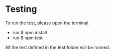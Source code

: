 # Testing

To run the test, please open the terminal. 
- run $ npm install
- run $ npm test

All the test defined in the test folder will be runned. 

